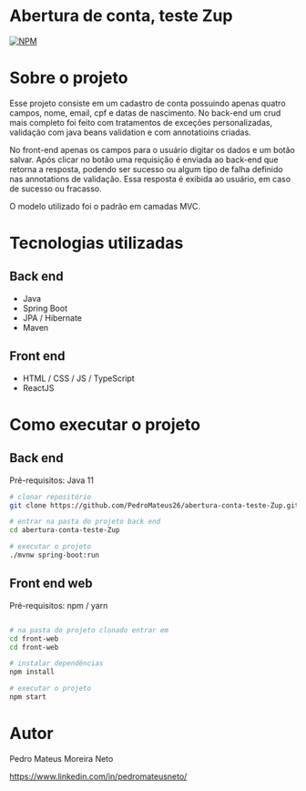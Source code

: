 # Abertura de conta, teste Zup

[![NPM](https://img.shields.io/npm/l/react)](https://github.com/PedroMateus26/abertura-conta-teste-Zup/blob/main/LICENSE) 

# Sobre o projeto

Esse projeto consiste em um cadastro de conta possuindo apenas quatro campos, nome, email, cpf e datas de nascimento. No back-end um crud mais completo foi feito com tratamentos de exceções personalizadas, validação com java beans validation e com annotatioins criadas. 

No front-end apenas os campos para o usuário digitar os dados e um botão salvar. Após clicar no botão uma requisição é enviada ao back-end que retorna a resposta, podendo ser sucesso ou algum tipo de falha definido nas annotations de validação. Essa resposta é exibida ao usuário, em caso de sucesso ou fracasso.

O modelo utilizado foi o padrão em camadas MVC.


# Tecnologias utilizadas
## Back end
- Java
- Spring Boot
- JPA / Hibernate
- Maven
## Front end
- HTML / CSS / JS / TypeScript
- ReactJS

# Como executar o projeto

## Back end
Pré-requisitos: Java 11

```bash
# clonar repositório
git clone https://github.com/PedroMateus26/abertura-conta-teste-Zup.git

# entrar na pasta do projeto back end
cd abertura-conta-teste-Zup

# executar o projeto
./mvnw spring-boot:run
```

## Front end web
Pré-requisitos: npm / yarn

```bash

# na pasta do projeto clonado entrar em
cd front-web
cd front-web

# instalar dependências
npm install

# executar o projeto
npm start
```

# Autor

Pedro Mateus Moreira Neto

https://www.linkedin.com/in/pedromateusneto/
